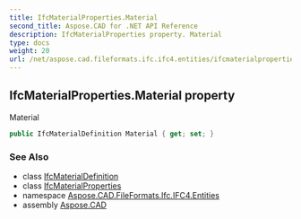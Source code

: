 ```yaml
---
title: IfcMaterialProperties.Material
second_title: Aspose.CAD for .NET API Reference
description: IfcMaterialProperties property. Material
type: docs
weight: 20
url: /net/aspose.cad.fileformats.ifc.ifc4.entities/ifcmaterialproperties/material/
---
```

## IfcMaterialProperties.Material property

Material

```csharp
public IfcMaterialDefinition Material { get; set; }
```

### See Also

* class [IfcMaterialDefinition](../../ifcmaterialdefinition/)
* class [IfcMaterialProperties](../)
* namespace [Aspose.CAD.FileFormats.Ifc.IFC4.Entities](../../ifcmaterialproperties/)
* assembly [Aspose.CAD](../../../)


